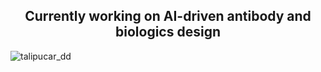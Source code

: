 <p align="center">
  <h2 align="center">Currently working on AI-driven antibody and biologics design</h2>


![talipucar_dd](./assets/talip_ucar_ddg_small.gif)

</p>

